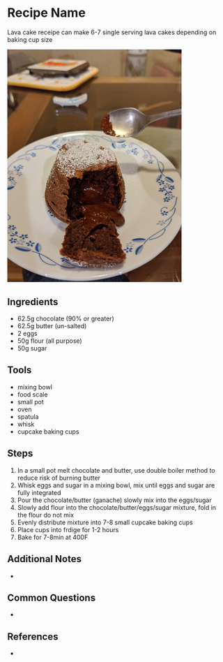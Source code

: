 Recipe Name
======
Lava cake receipe can make 6-7 single serving lava cakes depending on baking cup size

<img src="images/lava-cake.jpg" alt="Mac & Cheese!" title="Simple Mac and Cheese" width="400" />


## Ingredients
* 62.5g chocolate (90% or greater)
* 62.5g butter (un-salted)
* 2 eggs
* 50g flour (all purpose)
* 50g sugar

## Tools
* mixing bowl
* food scale
* small pot
* oven
* spatula 
* whisk
* cupcake baking cups

## Steps
1. In a small pot melt chocolate and butter, use double boiler method to reduce risk of burning butter
2. Whisk eggs and sugar in a mixing bowl, mix until eggs and sugar are fully integrated
3. Pour the chocolate/butter (ganache) slowly mix into the eggs/sugar
4. Slowly add flour into the chocolate/butter/eggs/sugar mixture, fold in the flour do not mix
5. Evenly distribute mixture into 7-8 small cupcake baking cups
6. Place cups into frdige for 1-2 hours
7. Bake for 7-8min at 400F

## Additional Notes
*

## Common Questions
*

## References
*
